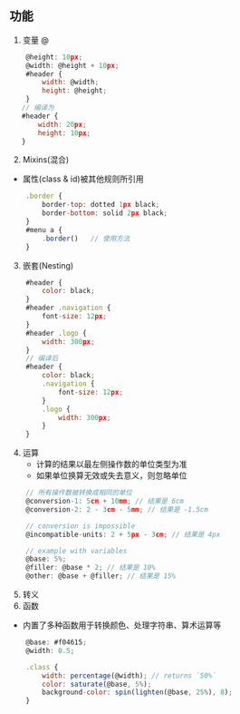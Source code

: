 
## 功能
1. 变量 @
```javascript
    @height: 10px;
    @width: @height + 10px;
    #header {
        width: @width;
        height: @height;
    }
   // 编译为
   #header {
       width: 20px;
       height: 10px;
   }
```
2. Mixins(混合)
- 属性(class & id)被其他规则所引用
```javascript
    .border {
        border-top: dotted 1px black;
        border-bottom: solid 2px black;
    }
    #menu a {
        .border()   // 使用方法
    }
```
3. 嵌套(Nesting)
```javascript
    #header {
        color: black;
    }
    #header .navigation {
        font-size: 12px;
    }
    #header .logo {
        width: 300px;
    }
    // 编译后
    #header {
        color: black;
        .navigation {
            font-size: 12px;
        }
        .logo {
            width: 300px;
        }
    }
```
4. 运算
   - 计算的结果以最左侧操作数的单位类型为准
   - 如果单位换算无效或失去意义，则忽略单位
```javascript
    // 所有操作数被转换成相同的单位
    @conversion-1: 5cm + 10mm; // 结果是 6cm
    @conversion-2: 2 - 3cm - 5mm; // 结果是 -1.5cm

    // conversion is impossible
    @incompatible-units: 2 + 5px - 3cm; // 结果是 4px

    // example with variables
    @base: 5%;
    @filler: @base * 2; // 结果是 10%
    @other: @base + @filler; // 结果是 15%
```
5. 转义
6. 函数
- 内置了多种函数用于转换颜色、处理字符串、算术运算等
```javascript
    @base: #f04615;
    @width: 0.5;

    .class {
        width: percentage(@width); // returns `50%`
        color: saturate(@base, 5%);
        background-color: spin(lighten(@base, 25%), 8);
    }
```